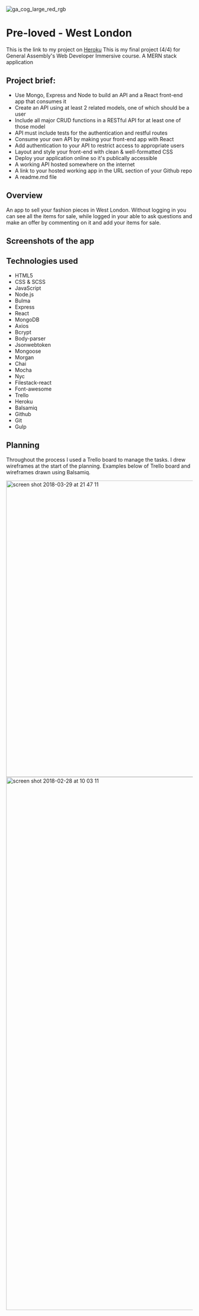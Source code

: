![ga_cog_large_red_rgb](https://cloud.githubusercontent.com/assets/40461/8183776/469f976e-1432-11e5-8199-6ac91363302b.png)

# Pre-loved - West London

This is the link to my project on [Heroku](https://preloved-westlondon.herokuapp.com/)
This is my final project (4/4) for General Assembly's Web Developer Immersive course.
A MERN stack application

## Project brief:

* Use Mongo, Express and Node to build an API and a React front-end app that consumes it
* Create an API using at least 2 related models, one of which should be a user
* Include all major CRUD functions in a RESTful API for at least one of those model
* API must include tests for the authentication and restful routes
* Consume your own API by making your front-end app with React
* Add authentication to your API to restrict access to appropriate users
* Layout and style your front-end with clean & well-formatted CSS
* Deploy your application online so it's publically accessible
* A working API hosted somewhere on the internet
* A link to your hosted working app in the URL section of your Github repo
* A readme.md file

## Overview

An app to sell your fashion pieces in West London. Without logging in you can see all the items for sale, while logged in your able to ask questions and make an offer by commenting on it and add your items for sale.

## Screenshots of the app




## Technologies used
* HTML5
* CSS & SCSS
* JavaScript
* Node.js
* Bulma
* Express
* React
* MongoDB
* Axios
* Bcrypt
* Body-parser
* Jsonwebtoken
* Mongoose
* Morgan
* Chai
* Mocha
* Nyc
* Filestack-react
* Font-awesome
* Trello
* Heroku
* Balsamiq
* Github
* Git
* Gulp


## Planning

Throughout the process I used a Trello board to manage the tasks. I drew wireframes at the start of the planning. Examples below of Trello board and wireframes drawn using Balsamiq.

<img width="800" alt="screen shot 2018-03-29 at 21 47 11" src="https://user-images.githubusercontent.com/33250285/38112788-e7d59e64-339a-11e8-84b7-38cbbfba6ff3.png">

<img width="1439" alt="screen shot 2018-02-28 at 10 03 11" src="https://user-images.githubusercontent.com/33250285/38112822-06aa5078-339b-11e8-8086-04f9fc7870f8.png">
